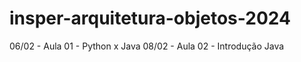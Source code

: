 # insper-arquitetura-objetos-2024

06/02 - Aula 01 - Python x Java
08/02 - Aula 02 - Introdução Java